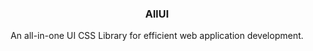 <h3 align="center">AllUI</h3>

<p align="center">
  An all-in-one UI CSS Library for efficient web application development.
  <br>
</p>
